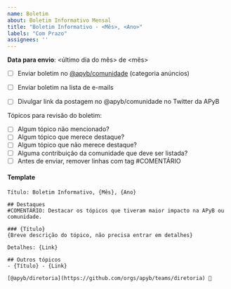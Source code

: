```yaml
---
name: Boletim
about: Boletim Informativo Mensal
title: "Boletim Informativo - <Mês>, <Ano>"
labels: "Com Prazo"
assignees: ''
---
```


**Data para envio**: <último dia do mês> de <mês>
  
- [ ] Enviar boletim no [@apyb/comunidade](https://github.com/apyb/comunidade/discussions/categories/an%C3%BAncios) (categoria anúncios)
- [ ] Enviar boletim na lista de e-mails
- [ ] Divulgar link da postagem no @apyb/comunidade no Twitter da APyB

  
Tópicos para revisão do boletim:
- [ ] Algum tópico não mencionado?
- [ ] Algum tópico que merece destaque?
- [ ] Algum tópico que não merece destaque?
- [ ] Alguma contribuição da comunidade que deve ser listada?
- [ ] Antes de enviar, remover linhas com tag #COMENTÁRIO

#### Template

```
Título: Boletim Informativo, {Mês}, {Ano} 

## Destaques
#COMENTÁRIO: Destacar os tópicos que tiveram maior impacto na APyB ou comunidade.

### {Título}
{Breve descrição do tópico, não precisa entrar em detalhes}

Detalhes: {Link}

## Outros tópicos
- {Título} - {Link}

[@apyb/diretoria](https://github.com/orgs/apyb/teams/diretoria) 👋
```
